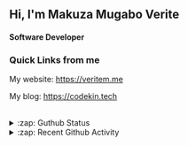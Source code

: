 
## Hi, I'm Makuza Mugabo Verite

<h4>Software Developer</h4>


### Quick Links from me

My website: https://veritem.me

My blog: https://codekin.tech


<br/>

<details>
  <summary>:zap: Guthub Status</summary>
 <p>
  <p align="center"><img width="100%" src="https://github-readme-stats.vercel.app/api?username=makuzaverite&count_private=true&show_icons=true&include_all_commits=true&show_icons=true&theme=tokyonight" /></p>
  </p>
</details>

<details>
  <summary>:zap: Recent Github Activity</summary>

<!--START_SECTION:activity-->
1. 🎉 Merged PR [#80](https://github.com/PatrickNiyogitare28/customify/pull/80) in [PatrickNiyogitare28/customify](https://github.com/PatrickNiyogitare28/customify)
2. 💪 Opened PR [#80](https://github.com/PatrickNiyogitare28/customify/pull/80) in [PatrickNiyogitare28/customify](https://github.com/PatrickNiyogitare28/customify)
3. 🎉 Merged PR [#79](https://github.com/PatrickNiyogitare28/customify/pull/79) in [PatrickNiyogitare28/customify](https://github.com/PatrickNiyogitare28/customify)
4. 💪 Opened PR [#79](https://github.com/PatrickNiyogitare28/customify/pull/79) in [PatrickNiyogitare28/customify](https://github.com/PatrickNiyogitare28/customify)
5. 🎉 Merged PR [#78](https://github.com/PatrickNiyogitare28/customify/pull/78) in [PatrickNiyogitare28/customify](https://github.com/PatrickNiyogitare28/customify)
<!--END_SECTION:activity-->
</details>




<!--
<h5 align="center"><em>Find me here on the internet</em></h5>
<p align="center"> 
  <a href="https://github.com/makuzaverite?tab=followers">
    <img src="https://img.shields.io/github/followers/makuzaverite?label=Followers&logo=GitHub&style=for-the-badge" alt="GitHub badge" />
  </a>
   <a href="http://twitter.com/makuza_mugabo_v">
    <img src="https://img.shields.io/twitter/follow/makuza_mugabo_v?label=Twitter&logo=twitter&style=for-the-badge" />
  </a>
 <a href="https://www.linkedin.com/in/makuza-mugabo-verite-99369a184/" target="_blank">
  <img src="https://img.shields.io/badge/LinkedIn-%230077B5.svg?&style=for-the-badge&logo=LinkedIn&logoColor=white" alt="LinkedIn">
</a>
<a href="https://dev.to/mugaboverite" target="_blank">
   <img src="https://img.shields.io/badge/DEV-%230A0A0A.svg?&style=for-the-badge&logo=DEV.to&logoColor=white" alt="DEV.to">
</a>
<a href="https://codepen.io/makuza-mugabo-verite" target="_blank">
   <img src="https://img.shields.io/badge/Codepen-%230A0A0A.svg?&style=for-the-badge&logo=Codepen&logoColor=white" alt="Codepen">
</a>
</p>
-->
